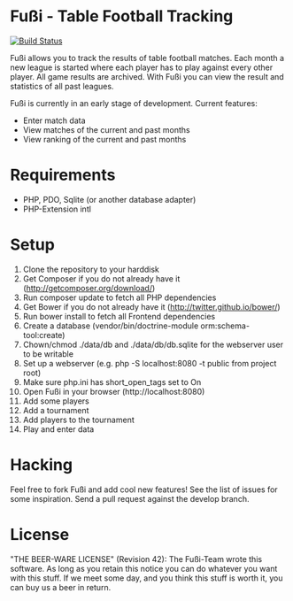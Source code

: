 Fußi - Table Football Tracking
==============================

[![Build Status](https://travis-ci.org/feibeck/fussi.png)](https://travis-ci.org/feibeck/fussi)

Fußi allows you to track the results of table football matches. Each month a
new league is started where each player has to play against every other player.
All game results are archived. With Fußi you can view the result and statistics
of all past leagues.

Fußi is currently in an early stage of development. Current features:

- Enter match data
- View matches of the current and past months
- View ranking of the current and past months

Requirements
============

- PHP, PDO, Sqlite (or another database adapter)
- PHP-Extension intl

Setup
=====

1. Clone the repository to your harddisk
2. Get Composer if you do not already have it (http://getcomposer.org/download/)
3. Run composer update to fetch all PHP dependencies
4. Get Bower if you do not already have it (http://twitter.github.io/bower/)
5. Run bower install to fetch all Frontend dependencies
6. Create a database (vendor/bin/doctrine-module orm:schema-tool:create)
7. Chown/chmod ./data/db and ./data/db/db.sqlite for the webserver user to be writable
8. Set up a webserver (e.g. php -S localhost:8080 -t public from project root)
9. Make sure php.ini has short_open_tags set to On
10. Open Fußi in your browser (http://localhost:8080)
11. Add some players
12. Add a tournament
13. Add players to the tournament
14. Play and enter data

Hacking
=======

Feel free to fork Fußi and add cool new features! See the list of issues for
some inspiration. Send a pull request against the develop branch.

License
=======

"THE BEER-WARE LICENSE" (Revision 42):
The Fußi-Team wrote this software. As long as you retain this notice you can
do whatever you want with this stuff. If we meet some day, and you think this
stuff is worth it, you can buy us a beer in return.
